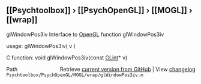 ## [[Psychtoolbox]] &#8250; [[PsychOpenGL]] &#8250; [[MOGL]] &#8250; [[wrap]]

glWindowPos3iv  Interface to [OpenGL](OpenGL) function glWindowPos3iv  
  
usage:  glWindowPos3iv( v )  
  
C function:  void glWindowPos3iv(const [GLint](GLint)\* v)  




<div class="code_header" style="text-align:right;">
  <span style="float:left;">Path&nbsp;&nbsp;</span> <span class="counter">Retrieve <a href=
  "https://raw.github.com/Psychtoolbox-3/Psychtoolbox-3/beta/Psychtoolbox/PsychOpenGL/MOGL/wrap/glWindowPos3iv.m">current version from GitHub</a> | View <a href=
  "https://github.com/Psychtoolbox-3/Psychtoolbox-3/commits/beta/Psychtoolbox/PsychOpenGL/MOGL/wrap/glWindowPos3iv.m">changelog</a></span>
</div>
<div class="code">
  <code>Psychtoolbox/PsychOpenGL/MOGL/wrap/glWindowPos3iv.m</code>
</div>

